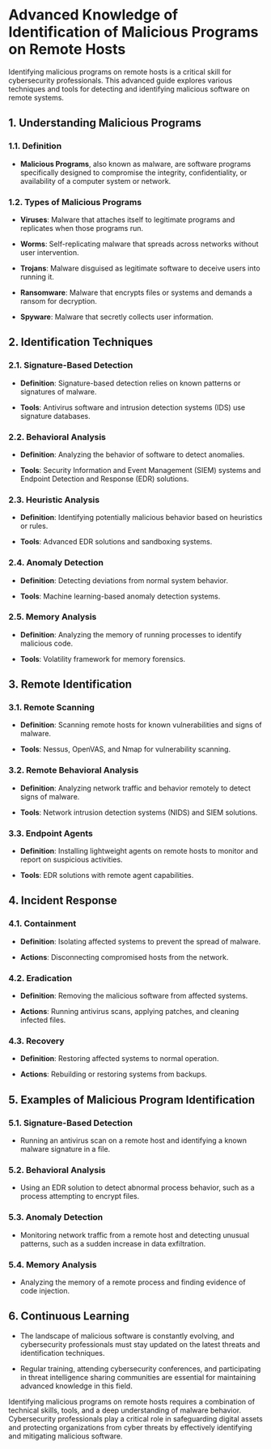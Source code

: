 # Advanced Knowledge of Identification of Malicious Programs on Remote Hosts

Identifying malicious programs on remote hosts is a critical skill for cybersecurity professionals. This advanced guide explores various techniques and tools for detecting and identifying malicious software on remote systems.

## 1. **Understanding Malicious Programs**

### 1.1. **Definition**

- **Malicious Programs**, also known as malware, are software programs specifically designed to compromise the integrity, confidentiality, or availability of a computer system or network.

### 1.2. **Types of Malicious Programs**

- **Viruses**: Malware that attaches itself to legitimate programs and replicates when those programs run.

- **Worms**: Self-replicating malware that spreads across networks without user intervention.

- **Trojans**: Malware disguised as legitimate software to deceive users into running it.

- **Ransomware**: Malware that encrypts files or systems and demands a ransom for decryption.

- **Spyware**: Malware that secretly collects user information.

## 2. **Identification Techniques**

### 2.1. **Signature-Based Detection**

- **Definition**: Signature-based detection relies on known patterns or signatures of malware.

- **Tools**: Antivirus software and intrusion detection systems (IDS) use signature databases.

### 2.2. **Behavioral Analysis**

- **Definition**: Analyzing the behavior of software to detect anomalies.

- **Tools**: Security Information and Event Management (SIEM) systems and Endpoint Detection and Response (EDR) solutions.

### 2.3. **Heuristic Analysis**

- **Definition**: Identifying potentially malicious behavior based on heuristics or rules.

- **Tools**: Advanced EDR solutions and sandboxing systems.

### 2.4. **Anomaly Detection**

- **Definition**: Detecting deviations from normal system behavior.

- **Tools**: Machine learning-based anomaly detection systems.

### 2.5. **Memory Analysis**

- **Definition**: Analyzing the memory of running processes to identify malicious code.

- **Tools**: Volatility framework for memory forensics.

## 3. **Remote Identification**

### 3.1. **Remote Scanning**

- **Definition**: Scanning remote hosts for known vulnerabilities and signs of malware.

- **Tools**: Nessus, OpenVAS, and Nmap for vulnerability scanning.

### 3.2. **Remote Behavioral Analysis**

- **Definition**: Analyzing network traffic and behavior remotely to detect signs of malware.

- **Tools**: Network intrusion detection systems (NIDS) and SIEM solutions.

### 3.3. **Endpoint Agents**

- **Definition**: Installing lightweight agents on remote hosts to monitor and report on suspicious activities.

- **Tools**: EDR solutions with remote agent capabilities.

## 4. **Incident Response**

### 4.1. **Containment**

- **Definition**: Isolating affected systems to prevent the spread of malware.

- **Actions**: Disconnecting compromised hosts from the network.

### 4.2. **Eradication**

- **Definition**: Removing the malicious software from affected systems.

- **Actions**: Running antivirus scans, applying patches, and cleaning infected files.

### 4.3. **Recovery**

- **Definition**: Restoring affected systems to normal operation.

- **Actions**: Rebuilding or restoring systems from backups.

## 5. **Examples of Malicious Program Identification**

### 5.1. **Signature-Based Detection**

- Running an antivirus scan on a remote host and identifying a known malware signature in a file.

### 5.2. **Behavioral Analysis**

- Using an EDR solution to detect abnormal process behavior, such as a process attempting to encrypt files.

### 5.3. **Anomaly Detection**

- Monitoring network traffic from a remote host and detecting unusual patterns, such as a sudden increase in data exfiltration.

### 5.4. **Memory Analysis**

- Analyzing the memory of a remote process and finding evidence of code injection.

## 6. **Continuous Learning**

- The landscape of malicious software is constantly evolving, and cybersecurity professionals must stay updated on the latest threats and identification techniques.

- Regular training, attending cybersecurity conferences, and participating in threat intelligence sharing communities are essential for maintaining advanced knowledge in this field.

Identifying malicious programs on remote hosts requires a combination of technical skills, tools, and a deep understanding of malware behavior. Cybersecurity professionals play a critical role in safeguarding digital assets and protecting organizations from cyber threats by effectively identifying and mitigating malicious software.
